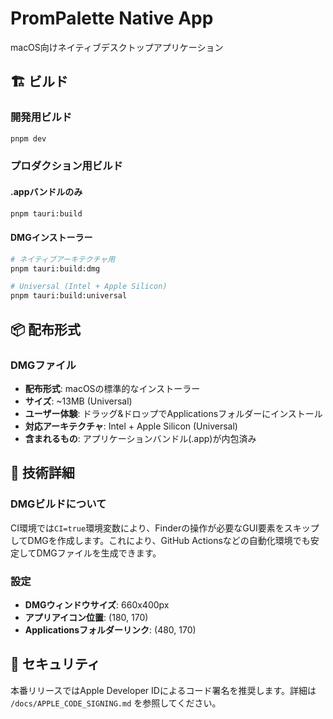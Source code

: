 # PromPalette Native App

macOS向けネイティブデスクトップアプリケーション

## 🏗️ ビルド

### 開発用ビルド
```bash
pnpm dev
```

### プロダクション用ビルド

#### .appバンドルのみ
```bash
pnpm tauri:build
```

#### DMGインストーラー
```bash
# ネイティブアーキテクチャ用
pnpm tauri:build:dmg

# Universal (Intel + Apple Silicon)
pnpm tauri:build:universal
```

## 📦 配布形式

### DMGファイル
- **配布形式**: macOSの標準的なインストーラー
- **サイズ**: ~13MB (Universal)
- **ユーザー体験**: ドラッグ&ドロップでApplicationsフォルダーにインストール
- **対応アーキテクチャ**: Intel + Apple Silicon (Universal)
- **含まれるもの**: アプリケーションバンドル(.app)が内包済み

## 🔧 技術詳細

### DMGビルドについて
CI環境では`CI=true`環境変数により、Finderの操作が必要なGUI要素をスキップしてDMGを作成します。これにより、GitHub Actionsなどの自動化環境でも安定してDMGファイルを生成できます。

### 設定
- **DMGウィンドウサイズ**: 660x400px
- **アプリアイコン位置**: (180, 170)
- **Applicationsフォルダーリンク**: (480, 170)

## 🔐 セキュリティ

本番リリースではApple Developer IDによるコード署名を推奨します。詳細は `/docs/APPLE_CODE_SIGNING.md` を参照してください。